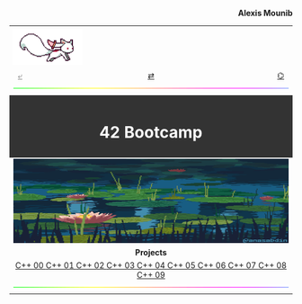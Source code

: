 <p align="right"><b>Alexis Mounib</b></p>
<table align="center" width="100%"">
  <!--------------------------->
  <!-- Icon                  -->
  <!--------------------------->
  <tr>
    <td colspan=" 3" align="left" style="padding:5px;">
		<img src="https://raw.githubusercontent.com/zoyern/zoyern/main/assets/images/icon.gif" height="64">
		</td>
		</tr>
		<!--------------------------->
		<!-- Navbar                -->
		<!--------------------------->
		<tr>
			<td align="left" width="33%">
				<a href="https://github.com/zoyern/zoyern/tree/main" style="
        padding: 4px 8px;
        border-radius: 2px;
        width: 60px;
        height: 30px;
        text-align: center;
        color:gray;" ">⤶</a>
    </td>
    <td align="center" width="33%">
					<a href="https://github.com/zoyern?tab=repositories" style="
        padding: 4px 8px;
        border-radius: 2px;
        width: 60px;
        height: 30px;
        text-align: center;
      ">⇄</a>
			</td>
			<td align="right" width="33%">
				<a href="https://github.com/zoyern" style="
        padding: 4px 8px;
        border-radius: 2px;
        width: 60px;
        height: 30px;
        text-align: center;
      ">⌬</a>
			</td>
		</tr>
		<!-- Séparateur -->
		<tr>
			<td colspan="3">
				<img src="https://raw.githubusercontent.com/zoyern/zoyern/main/assets/images/sep.gif" width="100%" height="10">
			</td>
		</tr>
		<!--------------------------->
		<!-- Welcome message       -->
		<!--------------------------->
		<tr>
			<td colspan="3" align="center" bgcolor="#333" style="color: #fff; font-weight: bold; padding: 10px;">
				<h1>42 Bootcamp</h1>
			</td>
		</tr>
		<!--------------------------->
		<!-- Banner                -->
		<!--------------------------->
		<tr>
			<td colspan="3">
				<img src="https://raw.githubusercontent.com/zoyern/zoyern/main/assets/images/banner.gif" width="100%" height="150px">
			</td>
		</tr>
		<!--------------------------->
		<!-- Projets               -->
		<!--------------------------->
		<tr>
			<td align="center" colspan="3" width="100%">
				<b>Projects</b>
			</td>
		</tr>
		<tr>
			<td align="center" colspan="3" width="100%">
				<a href="https://github.com/zoyern/42_school/tree/main/pools/cpp/cpp_00">
					C++ 00
				</a>
				<a href="https://github.com/zoyern/42_school/tree/main/pools/cpp/cpp_01">
					C++ 01
				</a>
				<a href="https://github.com/zoyern/42_school/tree/main/pools/cpp/cpp_02">
					C++ 02
				</a>
				<a href="https://github.com/zoyern/42_school/tree/main/pools/cpp/cpp_03">
					C++ 03
				</a>
				<a href="https://github.com/zoyern/42_school/tree/main/pools/cpp/cpp_04">
					C++ 04
				</a>
				<a href="https://github.com/zoyern/42_school/tree/main/pools/cpp/cpp_05">
					C++ 05
				</a>
				<a href="https://github.com/zoyern/42_school/tree/main/pools/cpp/cpp_06">
					C++ 06
				</a>
				<a href="https://github.com/zoyern/42_school/tree/main/pools/cpp/cpp_07">
					C++ 07
				</a>
				<a href="https://github.com/zoyern/42_school/tree/main/pools/cpp/cpp_08">
					C++ 08
				</a>
				<a href="https://github.com/zoyern/42_school/tree/main/pools/cpp/cpp_09">
					C++ 09
				</a>
			</td>
		</tr>
		<!-- Séparateur -->
		<tr>
			<td colspan="3">
				<img src="https://raw.githubusercontent.com/zoyern/zoyern/main/assets/images/sep.gif" width="100%" height="10">
			</td>
		</tr>
</table>
